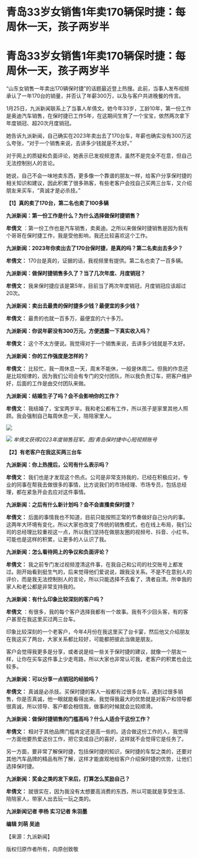 # 青岛33岁女销售1年卖170辆保时捷：每周休一天，孩子两岁半

# 青岛33岁女销售1年卖170辆保时捷：每周休一天，孩子两岁半

“山东女销售一年卖出170辆保时捷”的话题最近登上热搜。此前，当事人发布视频承认了一年170台的销量，并否认了年薪300万，以及与客户共进晚餐的传言。

1月25日，九派新闻联系上了当事人牟倩文。她今年33岁，工龄10年，第一份工作是奥迪汽车销售，在保时捷已工作5年，在这期间生育了一个宝宝，依然两次拿下年度销冠、超20次月度销冠。

她告诉九派新闻，自己确实在2023年卖出去了170台车，年薪也确实没有300万这么夸张，“对于一个销售来说，去讲多少钱就是不太好。”

对于网上的质疑和负面评论，她表示已发视频澄清，虽然不是完全不在意，但自己无法控制别人的言论。

她说，自己不会一味地卖东西，更多像一个靠谱的朋友一样，给客户分享保时捷的相关知识和建议，因此积累了很多熟客，有些老客户会找自己买两三台车，又介绍朋友来买车，“真诚才是必杀技。”

**【1】真的卖了170台，第二名也卖了100多辆**

**九派新闻：第一份工作是什么？为什么选择做保时捷销售？**

**牟倩文** ：第一份工作也是汽车销售，卖奥迪。之所以来做保时捷销售是因为我有个哥哥在保时捷工作，我是受他影响，我还比较喜欢这个工作。

**九派新闻：2023年你卖出去了170台保时捷，是真的吗？第二名卖出去多少？**

**牟倩文：** 170台是真的，证据的话，我视频里有提供。第二名也卖了一百多辆。

**九派新闻：做保时捷销售多久了？当了几次年度、月度销冠？**

**牟倩文：** 我来保时捷应该是第5年，目前当了两次年度销冠，月度销冠应该超过20次。

**九派新闻：卖出去最贵的保时捷多少钱？最便宜的多少钱？**

**牟倩文：** 最贵的也就一百多万，最便宜的六十多万。

**九派新闻：你说年薪没有300万元，方便透露一下真实收入吗？**

**牟倩文：** 这个不太方便说。我觉得对于一个销售来说，去讲多少钱就是不太好。

**九派新闻：你的工作强度是怎样的？**

**牟倩文：**
比较忙，我一周休息一天，周末不能休，一般是休周二。但我的作息还是比较规律的，因为我们公司会有专门的交付团队，所以我负责订车，把客户维护好，后面的工作是由交付团队来做。

**九派新闻：结婚生子了吗？会不会影响你的工作？**

**牟倩文：** 我结婚了，宝宝两岁半。我和老公都有工作，所以孩子是家里其他人照顾。我会强制自己每周休息一天，陪陪家里人。

![](https://inews.gtimg.com/om_bt/OJIEauqBdhp_EbwIzbi5-JXgrTXfhO7lNqavjsJXg2h98AA/1000)

![](https://inews.gtimg.com/om_bt/OqAYsBPaEENqXxQVUpx4N3MkEB8jvZb52I3d45mkoLqbsAA/1000)
_牟倩文获得2023年度销售冠军。图/青岛保时捷中心短视频账号_

**【2】有老客户在我这买两三台车**

**九派新闻：你上热搜后，公司有什么表示吗？**

**牟倩文：**
我们也是才发现这个热点。公司是非常支持我的，已经在积极应对，专业的同事在帮我去做很多的事情，比方说我们的市场经理、市场专员，包括总经理，都在紧急开会去应对这件事情。

**九派新闻：之后有什么新计划吗？会不会直播卖保时捷？**

**牟倩文：**
后面的事情我也不知道，目前只能按照正常的节奏做好自己分内的事。这两年大环境有变化，所以大家也改变了传统的销售模式，也在线上布局，我们公司的总经理比较重视这一点，所以我们坚持在做朋友圈的视频号、抖音、小红书，可能也是这样的积累，让更多的人认识了我。

**九派新闻：怎么看待网上的争议和负面评论？**

**牟倩文：**
我之前专门发过视频澄清这件事，在我自己和公司的社交账号上都发过。刚开始看到挺生气的，后来觉得他们爱说说，跟我没关系。不是不在意别人的评价，而是我无法控制别人的言论，所以只能选择不去看了，清者自清。所幸我的家人和老公都是非常支持我的。

**九派新闻：有什么印象比较深刻的客户吗？**

**牟倩文** ：有很多，我的每个客户选择我都有一个故事。我有不少回头客，有的客户甚至在我这里买过两三台车。

印象比较深刻的一个老客户，今年4月份在我这里买了台卡宴，然后他又介绍朋友在我这买了两台，大家关系都比较好，可能都把彼此当做是朋友。

客户会觉得我更多是分享，或者说是给一些关于保时捷的建议，就像一个朋友一样，让你在买车这件事上少走弯路，所以大家也非常认可我，老客户的积累也会比较多。

**九派新闻：可以分享一点销冠的经验吗？**

**牟倩文：**
真诚是必杀技。买保时捷的客人一般都有过很多台车，遇到过很多销售，你是否真诚，他一眼就能看得出来。我觉得我最大的优势就是对客户和领导都很真诚，所以领导、客户都会相信我，做事的时候就会比较顺滑。

**九派新闻：做保时捷销售的门槛高吗？什么人适合干这份工作？**

**牟倩文：** 相对于其他品牌门槛肯定还是高一些的。适合做这份工作的人，我觉得一方面他要热爱这份工作，把它变成自己的喜好，这样就不会觉得它是任务了。

另一方面，要非常了解保时捷，包括保时捷的知识，保时捷的车型之类的，还要对其他汽车品牌的精品有所了解，这样才能直观地给客户介绍保时捷的优势，让他们选择保时捷。

**九派新闻：奖金之类的发下来后，打算怎么奖励自己？**

**牟倩文：** 就很实在，因为我没有太想要高消费的东西，所以可能就是享受生活、陪陪家人，带家人出去玩一玩之类的。

**九派新闻记者 李杨 实习记者 朱羽墨**

**编辑 刘萌 吴迪**

【来源：九派新闻】

版权归原作者所有，向原创致敬

